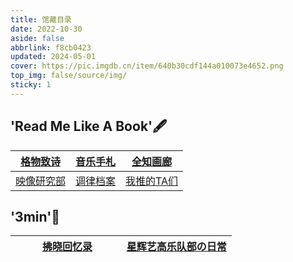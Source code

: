 ```yaml
---
title: 馆藏目录
date: 2022-10-30
aside: false
abbrlink: f8cb0423
updated: 2024-05-01
cover: https://pic.imgdb.cn/item/640b30cdf144a010073e4652.png
top_img: false/source/img/
sticky: 1
---
```




## 'Read Me Like A Book'🖋️

|   [格物致诗](https://arrietty-fly.github.io/Book/格物致诗)   | [音乐手札](https://arrietty-fly.github.io/Book/音乐手札) |   [全知画廊](https://arrietty-fly.github.io/Book/全知画廊)   |
| :----------------------------------------------------------: | :------------------------------------------------------: | :----------------------------------------------------------: |
| [映像研究部](https://arrietty-fly.github.io/Book/映像研究部) | [调律档案](https://arrietty-fly.github.io/Book/调律档案) | [我推的TA们](https://arrietty-fly.github.io/Book/我推的TA们) |



## '3min'💭

| &nbsp;&nbsp;&nbsp;&nbsp;&nbsp;&nbsp;&nbsp;&nbsp;&nbsp;&nbsp;[拂晓回忆录](https://arrietty-fly.github.io/Book/拂晓回忆录)&nbsp;&nbsp;&nbsp;&nbsp;&nbsp;&nbsp;&nbsp;&nbsp;&nbsp;| [星辉艺高乐队部の日常](https://arrietty-fly.github.io/Book/星辉艺高乐队部の日常) |
| :----------------------------------------------------------: | :----------------------------------------------------------: |

